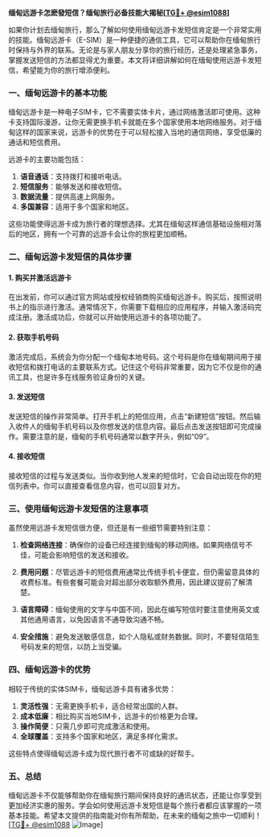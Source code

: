 **缅甸远游卡怎麽發短信？缅甸旅行必备技能大揭秘[[TG💪+ @esim1088](https://t.me/s/esim1088)]**

如果你计划去缅甸旅行，那么了解如何使用缅甸远游卡发短信肯定是一个非常实用的技能。缅甸远游卡（E-SIM）是一种便捷的通信工具，它可以帮助你在缅甸旅行时保持与外界的联系。无论是与家人朋友分享你的旅行经历，还是处理紧急事务，掌握发送短信的方法都显得尤为重要。本文将详细讲解如何在缅甸使用远游卡发短信，希望能为你的旅行增添便利。

### 一、缅甸远游卡的基本功能

缅甸远游卡是一种电子SIM卡，它不需要实体卡片，通过网络激活即可使用。这种卡支持国际漫游，让你无需更换手机卡就能在多个国家使用本地网络服务。对于缅甸这样的国家来说，远游卡的优势在于可以轻松接入当地的通信网络，享受低廉的通话和短信费用。

远游卡的主要功能包括：

1. **语音通话**：支持拨打和接听电话。
2. **短信服务**：能够发送和接收短信。
3. **数据流量**：提供高速上网服务。
4. **多国兼容**：适用于多个国家和地区。

这些功能使得远游卡成为旅行者的理想选择。尤其在缅甸这样通信基础设施相对落后的地区，拥有一个可靠的远游卡会让你的旅程更加顺畅。

### 二、缅甸远游卡发短信的具体步骤

#### 1. 购买并激活远游卡

在出发前，你可以通过官方网站或授权经销商购买缅甸远游卡。购买后，按照说明书上的指示进行激活。通常情况下，你需要下载相应的应用程序，并输入激活码完成注册。激活成功后，你就可以开始使用远游卡的各项功能了。

#### 2. 获取手机号码

激活完成后，系统会为你分配一个缅甸本地号码。这个号码是你在缅甸期间用于接收短信和拨打电话的主要联系方式。记住这个号码非常重要，因为它不仅是你的通讯工具，也是许多在线服务验证身份的关键。

#### 3. 发送短信

发送短信的操作非常简单。打开手机上的短信应用，点击“新建短信”按钮。然后输入收件人的缅甸手机号码以及你想发送的信息内容。最后点击发送按钮即可完成操作。需要注意的是，缅甸的手机号码通常以数字开头，例如“09”。

#### 4. 接收短信

接收短信的过程与发送类似。当你收到他人发来的短信时，它会自动出现在你的短信列表中。你可以直接查看信息内容，也可以回复对方。

### 三、使用缅甸远游卡发短信的注意事项

虽然使用远游卡发短信很方便，但还是有一些细节需要特别注意：

1. **检查网络连接**：确保你的设备已经连接到缅甸的移动网络。如果网络信号不佳，可能会影响短信的发送和接收。
   
2. **费用问题**：尽管远游卡的短信费用通常比传统手机卡便宜，但仍需留意具体的收费标准。有些套餐可能会对超出部分收取额外费用，因此建议提前了解清楚。

3. **语言障碍**：缅甸使用的文字与中国不同，因此在编写短信时要注意使用英文或其他通用语言，以免因语言不通导致沟通不畅。

4. **安全措施**：避免发送敏感信息，如个人隐私或财务数据。同时，不要轻信陌生号码发来的短信，以防上当受骗。

### 四、缅甸远游卡的优势

相较于传统的实体SIM卡，缅甸远游卡具有诸多优势：

1. **灵活性强**：无需更换手机卡，适合经常出国的人群。
2. **成本低廉**：相比购买当地SIM卡，远游卡的价格更为合理。
3. **操作简便**：只需几步即可完成激活和使用。
4. **全球覆盖**：支持多个国家和地区，满足多样化需求。

这些特点使得缅甸远游卡成为现代旅行者不可或缺的好帮手。

### 五、总结

缅甸远游卡不仅能够帮助你在缅甸旅行期间保持良好的通讯状态，还能让你享受到更加经济实惠的服务。学会如何使用远游卡发短信是每个旅行者都应该掌握的一项基本技能。希望本文提供的指南能对你有所帮助，在未来的缅甸之旅中一切顺利！[[TG💪+ @esim1088](https://t.me/s/esim1088) ![Image](https://i.postimg.cc/4NQfJmqS/Snipaste-2025-05-13-00-14-12.png)]